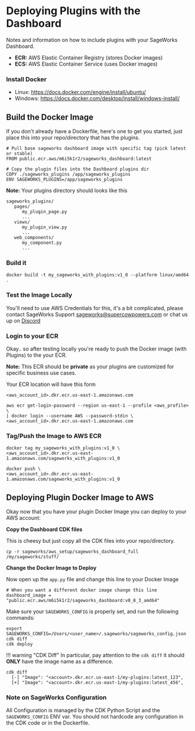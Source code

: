 # Deploying Plugins with the Dashboard
Notes and information on how to include plugins with your SageWorks Dashboard.

- **ECR:** AWS Elastic Container Registry (stores Docker images)
- **ECS:** AWS Elastic Container Service (uses Docker images)

### Install Docker
  
- Linux: <https://docs.docker.com/engine/install/ubuntu/>
- Windows: <https://docs.docker.com/desktop/install/windows-install/>

## Build the Docker Image
If you don't already have a Dockerfile, here's one to get you started, just place this into your repo/directory that has the plugins. 

```
# Pull base sageworks dashboard image with specific tag (pick latest or stable)
FROM public.ecr.aws/m6i5k1r2/sageworks_dashboard:latest

# Copy the plugin files into the Dashboard plugins dir
COPY ./sageworks_plugins /app/sageworks_plugins
ENV SAGEWORKS_PLUGINS=/app/sageworks_plugins
```

**Note:** Your plugins directory should looks like this

```
sageworks_plugins/
   pages/
      my_plugin_page.py
      ...
   views/
      my_plugin_view.py
      ...
   web_components/
      my_component.py
      ...
```

### Build it

```
docker build -t my_sageworks_with_plugins:v1_0 --platform linux/amd64 .
```

### Test the Image Locally
You'll need to use AWS Credentials for this, it's a bit complicated, please contact SageWorks Support [sageworks@supercowpowers.com](mailto:sageworks@supercowpowers.com) or chat us up on [Discord](https://discord.gg/WHAJuz8sw8) 

### Login to your ECR
Okay.. so after testing locally you're ready to push the Docker image (with Plugins) to the your ECR.

**Note:** This ECR should be **private** as your plugins are customized for specific business use cases.

Your ECR location will have this form
```
<aws_account_id>.dkr.ecr.us-east-1.amazonaws.com
```

```
aws ecr get-login-password --region us-east-1 --profile <aws_profile> \
| docker login --username AWS --password-stdin \
<aws_account_id>.dkr.ecr.us-east-1.amazonaws.com
```

### Tag/Push the Image to AWS ECR
```
docker tag my_sageworks_with_plugins:v1_0 \
<aws_account_id>.dkr.ecr.us-east-1.amazonaws.com/sageworks_with_plugins:v1_0
```
```
docker push \
<aws_account_id>.dkr.ecr.us-east-1.amazonaws.com/sageworks_with_plugins:v1_0
```

## Deploying Plugin Docker Image to AWS
Okay now that you have your plugin Docker Image you can deploy to your AWS account:

**Copy the Dashboard CDK files**

This is cheesy but just copy all the CDK files into your repo/directory.

```
cp -r sageworks/aws_setup/sageworks_dashboard_full /my/sageworks/stuff/
```

**Change the Docker Image to Deploy**

Now open up the `app.py` file and change this line to your Docker Image

```
# When you want a different docker image change this line
dashboard_image = "public.ecr.aws/m6i5k1r2/sageworks_dashboard:v0_8_3_amd64"
```

Make sure your `SAGEWORKS_CONFIG` is properly set, and run the following commands:

```
export SAGEWORKS_CONFIG=/Users/<user_name>/.sageworks/sageworks_config.json
cdk diff
cdk deploy
```

!!! warning "CDK Diff" 
    In particular, pay attention to the `cdk diff` it should **ONLY** have the image name as a difference.

```
cdk diff
  [-] "Image": "<account>.dkr.ecr.us-east-1/my-plugins:latest_123",
  [+] "Image": "<account>.dkr.ecr.us-east-1/my-plugins:latest_456",
```


### Note on SageWorks Configuration
All Configuration is managed by the CDK Python Script and the `SAGEWORKS_CONFIG` ENV var. You should not hardcode any configuration in the CDK code or in the Dockerfile.
